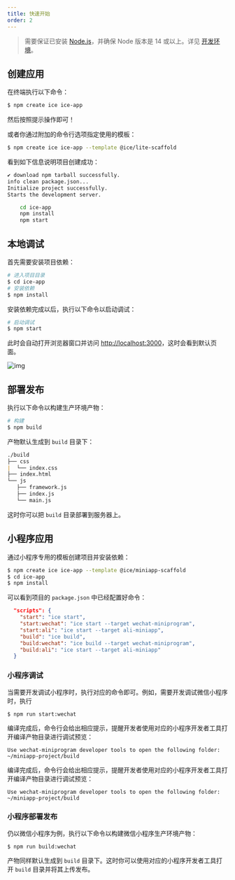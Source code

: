 ```yaml
---
title: 快速开始
order: 2
---
```


> 需要保证已安装 [Node.js](https://nodejs.org)，并确保 Node 版本是 14 或以上。详见 [开发环境](./basic/env)。

## 创建应用

在终端执行以下命令：

```bash
$ npm create ice ice-app
```

然后按照提示操作即可！

或者你通过附加的命令行选项指定使用的模板：

```bash
$ npm create ice ice-app --template @ice/lite-scaffold
```

看到如下信息说明项目创建成功：

```bash
✔ download npm tarball successfully.
info clean package.json...
Initialize project successfully.
Starts the development server.

    cd ice-app
    npm install
    npm start
```

## 本地调试

首先需要安装项目依赖：

```bash
# 进入项目目录
$ cd ice-app
# 安装依赖
$ npm install
```

安装依赖完成以后，执行以下命令以启动调试：

```bash
# 启动调试
$ npm start
```

此时会自动打开浏览器窗口并访问 <http://localhost:3000>，这时会看到默认页面。

![img](https://img.alicdn.com/imgextra/i4/O1CN01OLXNy91dVsqNSM8x3_!!6000000003742-2-tps-654-792.png)

## 部署发布

执行以下命令以构建生产环境产物：

```bash
# 构建
$ npm build
```

产物默认生成到 `build` 目录下：

```markdown
./build
├── css
|  └── index.css
├── index.html
└── js
   ├── framework.js
   ├── index.js
   └── main.js
```

这时你可以把 `build` 目录部署到服务器上。

## 小程序应用

通过小程序专用的模板创建项目并安装依赖：

```bash
$ npm create ice ice-app --template @ice/miniapp-scaffold
$ cd ice-app
$ npm install
```

可以看到项目的 `package.json` 中已经配置好命令：

```json title=package.json
  "scripts": {
    "start": "ice start",
    "start:wechat": "ice start --target wechat-miniprogram",
    "start:ali": "ice start --target ali-miniapp",
    "build": "ice build",
    "build:wechat": "ice build --target wechat-miniprogram",
    "build:ali": "ice start --target ali-miniapp"
  }
```

### 小程序调试

当需要开发调试小程序时，执行对应的命令即可。例如，需要开发调试微信小程序时，执行

```shell
$ npm run start:wechat
```

编译完成后，命令行会给出相应提示，提醒开发者使用对应的小程序开发者工具打开编译产物目录进行调试预览：

```shell
Use wechat-miniprogram developer tools to open the following folder:
~/miniapp-project/build
```

编译完成后，命令行会给出相应提示，提醒开发者使用对应的小程序开发者工具打开编译产物目录进行调试预览：

```shell
Use wechat-miniprogram developer tools to open the following folder:
~/miniapp-project/build
```

### 小程序部署发布

仍以微信小程序为例，执行以下命令以构建微信小程序生产环境产物：

```shell
$ npm run build:wechat
```

产物同样默认生成到 `build` 目录下。这时你可以使用对应的小程序开发者工具打开 `build` 目录并将其上传发布。

